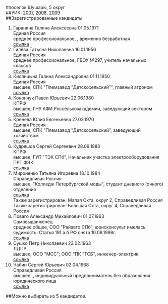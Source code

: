 #поселок Шушары, 5 округ  
##УИК: [2007](../../tik20/uik2007.md), [2008](../../tik20/uik2008.md), [2009](../../tik20/uik2009.md)  
##Зарегистрированные кандидаты
1. Гаранина Галина Алексеевна 01.05.1971  
Единая Россия  
среднее профессиональное, , временно безработная    
[ссылка](http://www.st-petersburg.vybory.izbirkom.ru/region/region/st-petersburg?action=show&root=1&tvd=4784015134218&vrn=4784015134218&region=78&global=&sub_region=78&prver=0&pronetvd=null&type=341&vibid=4784015135493)  
2. Гилёва Татьяна Николаевна 16.01.1956  
Единая Россия  
среднее профессиональное, ГБОУ №297, учитель начальных классов    
[ссылка](http://www.st-petersburg.vybory.izbirkom.ru/region/region/st-petersburg?action=show&root=1&tvd=4784015134218&vrn=4784015134218&region=78&global=&sub_region=78&prver=0&pronetvd=null&type=341&vibid=4784015135002)  
3. Кислицына Галина Александровна 01.11.1950  
Единая Россия  
высшее, СПК "Племзавод "Детскосельский"", главный агроном    
[ссылка](http://www.st-petersburg.vybory.izbirkom.ru/region/region/st-petersburg?action=show&root=1&tvd=4784015134218&vrn=4784015134218&region=78&global=&sub_region=78&prver=0&pronetvd=null&type=341&vibid=4784015135512)  
4. Конончук Павел Юрьевич 22.06.1980  
КПРФ  
высшее, ГНУ АФИ Россельхозакадемии, заведующий сектором    
[ссылка](http://www.st-petersburg.vybory.izbirkom.ru/region/region/st-petersburg?action=show&root=1&tvd=4784015134218&vrn=4784015134218&region=78&global=&sub_region=78&prver=0&pronetvd=null&type=341&vibid=4784015135324)  
5. Кренева Юлия Евгеньевна 27.03.1970  
Единая Россия  
высшее, СПК "Племзавод "Детскосельский", заведующий хозяйством    
[ссылка](http://www.st-petersburg.vybory.izbirkom.ru/region/region/st-petersburg?action=show&root=1&tvd=4784015134218&vrn=4784015134218&region=78&global=&sub_region=78&prver=0&pronetvd=null&type=341&vibid=4784015135330)  
6. Кудряшов Сергей Сергеевич 28.09.1980  
КПРФ  
высшее, ГУП "ТЭК СПб", Начальник участка электрооборудования ПРТ ФЭК    
[ссылка](http://www.st-petersburg.vybory.izbirkom.ru/region/region/st-petersburg?action=show&root=1&tvd=4784015134218&vrn=4784015134218&region=78&global=&sub_region=78&prver=0&pronetvd=null&type=341&vibid=4784015135193)  
7. Мироненко Татьяна Игоревна 18.10.1984  
Справедливая Россия  
высшее, "Колледж Петербургской моды", студент дневного (очного) отделения    
[ссылка](http://www.st-petersburg.vybory.izbirkom.ru/region/region/st-petersburg?action=show&root=1&tvd=4784015134218&vrn=4784015134218&region=78&global=&sub_region=78&prver=0&pronetvd=null&type=341&vibid=4784015135500)  
Также зарегистрирован: Малая Охта, округ 2, Справедливая Россия
Также зарегистрирован: Большая Охта, округ 4, Справедливая Россия
8. Поваго Александр Михайлович 01.07.1963  
Самовыдвиженец  
среднее общее, ООО "Райавто СПб", юрисконсульт  имелась судимость: Статья 191 а б РФ снята 10.06.1998г.  
[ссылка](http://www.st-petersburg.vybory.izbirkom.ru/region/region/st-petersburg?action=show&root=1&tvd=4784015134218&vrn=4784015134218&region=78&global=&sub_region=78&prver=0&pronetvd=null&type=341&vibid=4784015135009)  
9. Сушко Петр Николаевич 23.02.1963  
ЛДПР  
высшее, ООО "МСС"; ООО "ПК "ТСБ", инженер-электрик    
[ссылка](http://www.st-petersburg.vybory.izbirkom.ru/region/region/st-petersburg?action=show&root=1&tvd=4784015134218&vrn=4784015134218&region=78&global=&sub_region=78&prver=0&pronetvd=null&type=341&vibid=4784015134880)  
10. Чабин Сергей Юрьевич 02.04.1968  
Справедливая Россия  
высшее, , индивидуальный предприниматель без образования юридического лица    
[ссылка](http://www.st-petersburg.vybory.izbirkom.ru/region/region/st-petersburg?action=show&root=1&tvd=4784015134218&vrn=4784015134218&region=78&global=&sub_region=78&prver=0&pronetvd=null&type=341&vibid=4784015135092)  

##Можно выбирать из 5 кандидатов.  
